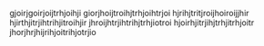 <p>
gjoirjgoirjoijtrhjoihji
giorjhoijtroihjtrhjoihtrjoi
hjrihjtritjroijhoiroijjhir
hjirthjitrjihtrihjitroihjir
jhroijhtrjihtrihjtrhjiotroi
hjoirhjitrjihjtrhjitrhjoitr
jhorjhrjhijrihjoitrihjotrjio
</p>